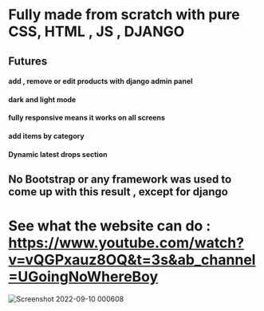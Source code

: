 
# Fully made from scratch with pure CSS, HTML , JS , DJANGO

##  Futures

#### add , remove or edit products with django admin panel
#### dark and light mode 
#### fully responsive means it works on all screens 
#### add items by category 
#### Dynamic latest drops section 


## No Bootstrap or any framework was used to come up with this result , except for django


# See what the website can do : https://www.youtube.com/watch?v=vQGPxauz8OQ&t=3s&ab_channel=UGoingNoWhereBoy

![Screenshot 2022-09-10 000608](https://user-images.githubusercontent.com/103299832/189473171-af59fc48-3e4e-49f4-aaae-52ad314388d9.png)

